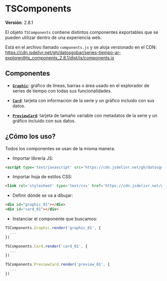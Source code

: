 # TSComponents

**Versión**: 2.8.1

El objeto `TSComponents` contiene distintos componentes exportables que se pueden utilizar dentro de una experiencia web.

Está en el archivo llamado `components.js` y se aloja versionado en el CDN: https://cdn.jsdelivr.net/gh/datosgobar/series-tiempo-ar-explorer@ts_components_2.8.1/dist/js/components.js

## Componentes

* **[`Graphic`](./ts-components/graphic.md)**: gráfico de líneas, barras o área usado en el explorador de series de tiempo con todas sus funcionalidades.

* **[`Card`](./ts-components/card.md)**: tarjeta con información de la serie y un gráfico incluido con sus datos.

* **[`PreviewCard`](./ts-components/preview-card.md)**: tarjeta de tamaño variable con metadatos de la serie y un gráfico incluido con sus datos.

## ¿Cómo los uso?

Todos los componentes se usan de la misma manera.

* Importar librería JS:

```html
<script type='text/javascript' src='https://cdn.jsdelivr.net/gh/datosgobar/series-tiempo-ar-explorer@ts_components_2.8.1/dist/js/components.js'></script>
```

* Importar hoja de estilos CSS:

```html
<link rel='stylesheet' type='text/css' href='https://cdn.jsdelivr.net/gh/datosgobar/series-tiempo-ar-explorer@ts_components_2.8.1/dist/css/components.css'/>
```

* Definir dónde se va a dibujar:

```html
<div id="graphic_01"></div>
<div id="card_01"></div>
```

* Instanciar el componente que buscamos:

```js
TSComponents.Graphic.render('graphic_01', {
  ...
})
```

```js
TSComponents.Card.render('card_01', {
  ...
})
```

```js
TSComponents.PreviewCard.render('preview_01', {
  ...
})
```
